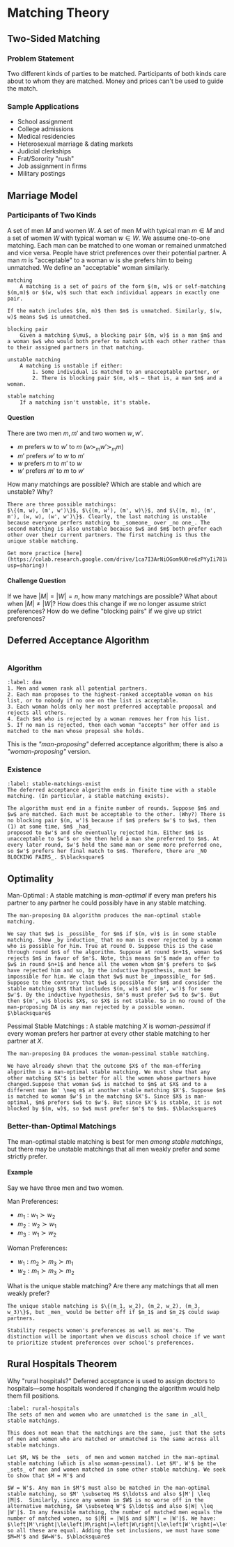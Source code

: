 # Matching Theory

## Two-Sided Matching

### Problem Statement

Two different kinds of parties to be matched. Participants of both kinds care about to whom they are matched. Money and prices can't be used to guide the match.

### Sample Applications

* School assignment
* College admissions
* Medical residencies
* Heterosexual marriage & dating markets
* Judicial clerkships
* Frat/Sorority "rush"
* Job assignment in firms
* Military postings

## Marriage Model

### Participants of Two Kinds

A set of men $M$ and women $W$.
A set of men $M$ with typical man $m \in M$ and a set of women $W$ with typical woman $w \in W$. We assume one-to-one matching. Each man can be matched to one woman or remained unmatched and vice versa. People have strict preferences over their potential partner. A man $m$ is "acceptable" to a woman $w$ is she prefers him to being unmatched. We define an "acceptable" woman similarly.

```{glossary}
matching
    A matching is a set of pairs of the form $(m, w)$ or self-matching $(m,m)$ or $(w, w)$ such that each individual appears in exactly one pair. 
```

```{admonition} Notation
If the match includes $(m, m)$ then $m$ is unmatched. Similarly, $(w, w)$ means $w$ is unmatched.
```

```{glossary}
blocking pair
    Given a matching $\mu$, a blocking pair $(m, w)$ is a man $m$ and a woman $w$ who would both prefer to match with each other rather than to their assigned partners in that matching.

unstable matching
    A matching is unstable if either:
        1. Some individual is matched to an unacceptable partner, or 
        2. There is blocking pair $(m, w)$ – that is, a man $m$ and a woman.

stable matching
    If a matching isn't unstable, it's stable.
```

#### Question

There are two men $m, m'$ and two women $w, w'$.

* $m$ prefers $w$ to $w'$ to $m$ ($w \succ_m w' \succ_m m$)
* $m'$ prefers $w'$ to $w$ to $m'$
* $w$ prefers $m$ to $m'$ to $w$
* $w'$ prefers $m'$ to $m$ to $w'$

How many matchings are possible? Which are stable and which are unstable? Why?

```{dropdown} Solution
There are three possible matchings:
$\{(m, w), (m', w')\}$, $\{(m, w'), (m', w)\}$, and $\{(m, m), (m', m'), (w, w), (w', w')\}$. Clearly, the last matching is unstable because everyone perfers matching to _someone_ over _no one_. The second matching is also unstable because $w$ and $m$ both prefer each other over their current partners. The first matching is thus the unique stable matching.
```

```{attention}
Get more practice [here](https://colab.research.google.com/drive/1ca7I3ArNiOGom9U0re6zPYyIi781W65V?usp=sharing)!
```

#### Challenge Question

If we have $|M| = |W| = n$, how many matchings are possible? What about when $|M| \neq |W|$? How does this change if we no longer assume strict preferences? How do we define "blocking pairs" if we give up strict preferences?

## Deferred Acceptance Algorithm

```{index} Deferred Acceptance Algorithm (DAA)
```

### Algorithm

```{prf:algorithm} Deferred Acceptance Algorithm
:label: daa
1. Men and women rank all potential partners.
2. Each man proposes to the highest-ranked acceptable woman on his list, or to nobody if no one on the list is acceptable.
3. Each woman holds only her most preferred acceptable proposal and rejects all others.
4. Each $m$ who is rejected by a woman removes her from his list.
5. If no man is rejected, then each woman "accepts" her offer and is matched to the man whose proposal she holds.
```

This is the _"man-proposing"_ deferred acceptance algorithm; there is also a _"woman-proposing"_ version.

### Existence

```{prf:theorem} Stable Matchings Exist
:label: stable-matchings-exist
The deferred acceptance algorithm ends in finite time with a stable matching. (In particular, a stable matching exists).
```

```{prf:proof}
The algorithm must end in a finite number of rounds. Suppose $m$ and $w$ are matched. Each must be acceptable to the other. (Why?) There is no blocking pair $(m, w')$ because if $m$ prefers $w'$ to $w$, then (1) at some time, $m$ _had_
proposed to $w'$ and she eventually rejected him. Either $m$ is unacceptable to $w'$ or she then held a man she preferred to $m$. At every later round, $w'$ held the same man or some more preferred one, so $w'$ prefers her final match to $m$. Therefore, there are _NO BLOCKING PAIRS_. $\blacksquare$
```

## Optimality

Man-Optimal
: A stable matching is _man-optimal_ if every man prefers his partner to any partner he could possibly have in any stable matching.

```{prf:theorem}
The man-proposing DA algorithm produces the man-optimal stable matching.
```

```{prf:proof}
We say that $w$ is _possible_ for $m$ if $(m, w)$ is in some stable matching. Show _by induction_ that no man is ever rejected by a woman who is possible for him. True at round 0. Suppose this is the case through round $n$ of the algorithm. Suppose at round $n+1$, woman $w$ rejects $m$ in favor of $m'$. Note, this means $m'$ made an offer to $w$ in round $n+1$ and hence all the women whom $m'$ prefers to $w$ have rejected him and so, by the inductive hypothesis, must be impossible for him. We claim that $w$ must be _impossible_ for $m$. Suppose to the contrary that $w$ is possible for $m$ and consider the stable matching $X$ that includes $(m, w)$ and $(m', w')$ for some $w'$. By the inductive hypothesis, $m'$ must prefer $w$ to $w'$. But then $(m', w)$ blocks $X$, so $X$ is not stable. So in no round of the man-proposing DA is any man rejected by a possible woman. $\blacksquare$
```

Pessimal Stable Matchings
: A stable matching $X$ is _woman-pessimal_ if every woman prefers her partner at every other stable matching to her partner at $X$.

```{prf:theorem}
The man-proposing DA produces the woman-pessimal stable matching.
```

```{prf:proof}
We have already shown that the outcome $X$ of the man-offering algorithm is a man-optimal stable matching. We must show that any other matching $X'$ is better for all the women whose partners have changed.Suppose that woman $w$ is matched to $m$ at $X$ and to a different man $m' \neq m$ at another stable matching $X'$. Suppose $m$ is matched to woman $w'$ in the matching $X'$. Since $X$ is man-optimal, $m$ prefers $w$ to $w'$. But since $X'$ is stable, it is not blocked by $(m, w)$, so $w$ must prefer $m'$ to $m$. $\blacksquare$ 
```

### Better-than-Optimal Matchings

The man-optimal stable matching is best for men _among stable matchings_, but there may be unstable matchings that all men weakly prefer and some strictly prefer.

#### Example

Say we have three men and two women.

Man Preferences:

* $m_1: w_1 \succ w_2$
* $m_2: w_2 \succ w_1$
* $m_3: w_1 \succ w_2$

Woman Preferences:

* $w_1: m_2 \succ m_3 \succ m_1$
* $w_2: m_1 \succ m_3 \succ m_2$

What is the unique stable matching? Are there any matchings that all men weakly prefer?

```{dropdown} Solution
The unique stable matching is $\{(m_1, w_2), (m_2, w_2), (m_3, w_3)\}$, but _men_ would be better off if $m_1$ and $m_2$ could swap partners.
```

```{admonition} Lesson
Stability respects women's preferences as well as men's. The distinction will be important when we discuss school choice if we want to prioritize student preferences over school's preferences.
```

## Rural Hospitals Theorem

Why "rural hospitals?" Deferred acceptance is used to assign doctors to hospitals—some hospitals wondered if changing the algorithm would help them fill positions.

```{prf:theorem} Rural Hospitals Theorem
:label: rural-hospitals
The sets of men and women who are unmatched is the same in _all_ stable matchings.
```

```{warning}
This does not mean that the matchings are the same, just that the sets of men and women who are matched or unmatched is the same across all stable matchings.
```

```{prf:proof}
Let $M, W$ be the _sets_ of men and women matched in the man-optimal stable matching (which is also woman-pessimal). Let $M', W'$ be the _sets_ of men and women matched in some other stable matching. We seek to show that $M = M'$ and

$W = W'$. Any man in $M'$ must also be matched in the man-optimal stable matching, so $M' \subseteq M$ $\ldots$ and also $|M'| \leq |M|$.  Similarly, since any woman in $W$ is no worse off in the alternative matching, $W \subseteq W'$ $\ldots$ and also $|W| \leq |W'|$. In any feasible matching, the number of matched men equals the number of matched women, so $|M| = |W|$ and $|M'| = |W'|$. We have: $\left|M'\right|\le\left|M\right|=\left|W\right|\le\left|W'\right|=\left|M'\right|$, so all these are equal. Adding the set inclusions, we must have some $M=M'$ and $W=W'$. $\blacksquare$
```
